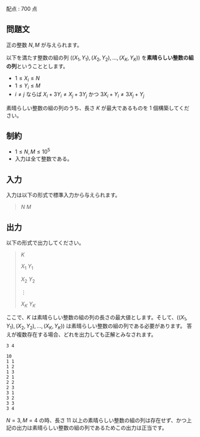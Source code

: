 配点 : $700$ 点

## 問題文

正の整数 $N,M$ が与えられます。

以下を満たす整数の組の列 $((X_1,Y_1),(X_2,Y_2),\dots,(X_K,Y_K))$ を**素晴らしい整数の組の列**ということとします。

- $1 \le X_i \le N$
- $1 \le Y_i \le M$
- $i \neq j$ ならば $X_i+3Y_i \neq X_j+3Y_j$ かつ $3X_i+Y_i \neq 3X_j+Y_j$

素晴らしい整数の組の列のうち、長さ $K$ が最大であるものを $1$ 個構築してください。

## 制約

- $1 \le N,M \le 10^5$
- 入力は全て整数である。

## 入力

入力は以下の形式で標準入力から与えられます。

> $N$ $M$

## 出力

以下の形式で出力してください。

> $K$
> 
> $X_1$ $Y_1$
> 
> $X_2$ $Y_2$
> 
> $\vdots$
> 
> $X_K$ $Y_K$

ここで、$K$ は素晴らしい整数の組の列の長さの最大値とします。そして、$((X_1,Y_1),(X_2,Y_2),\dots,(X_K,Y_K))$ は素晴らしい整数の組の列である必要があります。
答えが複数存在する場合、どれを出力しても正解とみなされます。

```input1
3 4
```

```output1
10
1 1
1 2
1 3
2 1
2 2
2 3
3 1
3 2
3 3
3 4
```

$N=3,M=4$ の時、長さ $11$ 以上の素晴らしい整数の組の列は存在せず、かつ上記の出力は素晴らしい整数の組の列であるためこの出力は正当です。